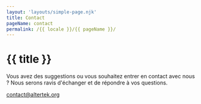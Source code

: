 ```yaml
---
layout: 'layouts/simple-page.njk'
title: Contact
pageName: contact
permalink: /{{ locale }}/{{ pageName }}/
---
```


# {{ title }}

Vous avez des suggestions ou vous souhaitez entrer en contact avec nous ?
Nous serons ravis d'échanger et de répondre à vos questions.

<contact@altertek.org>
